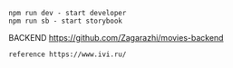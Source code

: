 ```
npm run dev - start developer
npm run sb - start storybook
```
BACKEND 
 https://github.com/Zagarazhi/movies-backend
```
reference https://www.ivi.ru/

